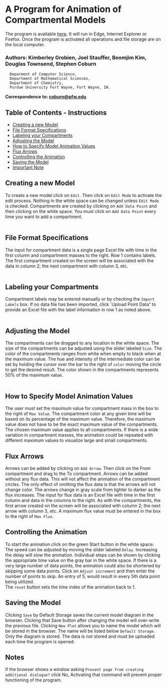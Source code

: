 # A Program for Animation of Compartmental Models

The program is available [here](https://staujd02.github.io/time_machine/).  It will run in Edge, Internet Explorer or Firefox.  Once the program is activated all operations and file storage are on the local computer.
<br>

### Authors: Kimberley Grobien, Joel Stauffer, Beomjim Kim, Douglas Townsend, Stephen Coburn

```
  Deparment of Computer Science,
  Department of Mathematical Sciences,
  Department of Chemistry, 
  Purdue University Fort Wayne, Fort Wayne, IN.  
```
**Correspondence to: coburn@pfw.edu**

## Table of Contents - Instructions

- [Creating a new Model](#creating-a-new-model)
- [File Format Specifications](#file-format-specifications)
- [Labeling your Compartments](#labeling-your-compartments)
- [Adjusting the Model](#adjusting-the-model)
- [How to Specify Model Animation Values](#how-to-specify-model-animation-values)
- [Flux Arrows](#flux-arrows)
- [Controlling the Animation](#controlling-the-animation)
- [Saving the Model](#saving-the-model)
- [Important Note](#notes)

## Creating a new Model
To create a new model click on `Edit`.  Then click on `Edit Mode` to activate the edit process.  Nothing in the white space can be changed unless `Edit Mode` is checked.  Compartments are created by clicking on `Add Data Point` and then clicking on the white space.  You must click on `Add Data Point` every time you want to add a compartment.  
<br>
## File Format Specifications
The input for compartment data is a single page Excel file with time in the first column and compartment masses to the right.  Row 1 contains labels.  The first compartment created on the screen will be associated with the data in column 2; the next compartment with column 3, etc.  
<br>
## Labeling your Compartments
Compartment labels may be entered manually or by checking the `Import Labels` box.  If no data file has been imported, click `Upload Point Data” to provide an Excel file with the label information in row 1 as noted above.  
<br>
## Adjusting the Model
The compartments can be dragged to any location in the white space.  The size of the compartments can be adjusted using the slider labeled `Size`.  The color of the compartments ranges from white when empty to black when at the maximum value.  The hue and intensity of the intermediate color can be set by holding the cursor over the bar to the right of `color` moving the circle to get the desired result.  The color shown in the compartments represents 50% of the maximum value.  
<br>
## How to Specify Model Animation Values
The user must set the maximum value for compartment mass in the box to the right of `Max Value`.  The compartment color at any given time will be based on its percentage of the maximum value.  Therefore, the maximum value does not have to be the exact maximum value of the compartments.  The chosen maximum value applies to all compartments.  If there is a wide variation in compartment masses, the animation could be repeated with different maximum values to visualize large and small compartments.
<br>
## Flux Arrows
Arrows can be added by clicking on `Add Arrow`.  Then click on the From compartment and drag to the To compartment.  Arrows can be added without any flux data.  This will not affect the animation of the compartment circles.  The only effect of omitting the flux data is that the arrows will not change color.  The arrows change in gray scale from lighter to darker as the flux increases.  The input for flux data is an Excel file with time in the first column and data in the columns to the right.  As with the compartments, the first arrow created on the screen will be associated with column 2; the next arrow with column 3, etc.  A maximum flux value must be entered in the box to the right of `Max Flux`.
<br>
## Controlling the Animation
To start the animation click on the green Start button in the white space.  The speed can be adjusted by moving the slider labeled `Delay`.  Increasing the delay will slow the animation.  Individual steps can be shown by clicking the appropriate time value on the gray bar in the white space.  If there is a very large number of data points, the animation could also be shortened by skipping some data points.  Click on `Adjust increment` and then enter the number of points to skip.  An entry of 5, would result in every 5th data point being utilized.  
The `reset` button sets the time index of the animation back to 1.
<br>
## Saving the Model
Clicking `Save` by Default Storage saves the current model diagram in the browser.  Clicking that Save button after changing the model will over-write the previous file.  Clicking `New Plot` allows you to name the model which will be stored in the browser.  The name will be listed below `Default Storage`.  Only the diagram is stored. The data is not stored and must be uploaded each time the program is opened.
<br>
## Notes
If the browser shows a window asking `Prevent page from creating additional dialogue?` click No,  Activating that command will prevent proper functioning of the program.
